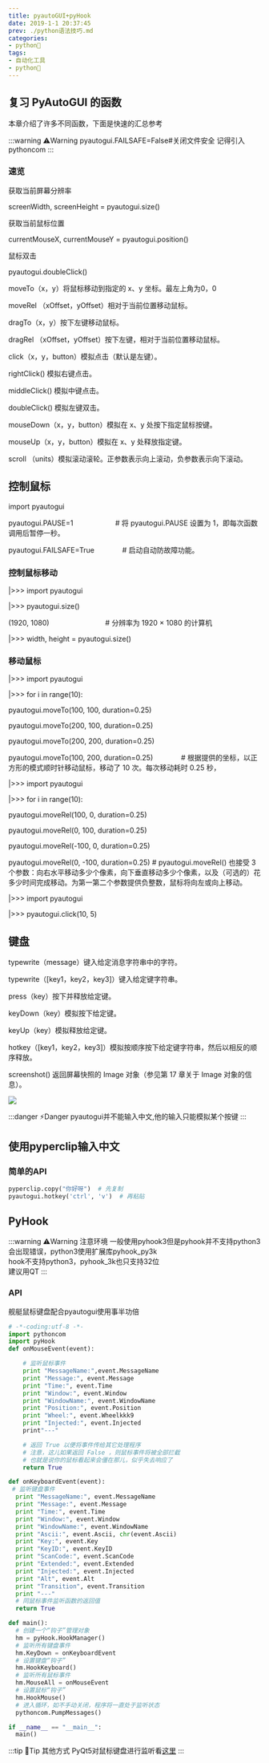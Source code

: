 ```yaml
---
title: pyautoGUI+pyHook
date: 2019-1-1 20:37:45
prev: ./python语法技巧.md
categories:
- python🐍
tags:
- 自动化工具
- python🐍
---
```


## 复习 PyAutoGUI 的函数

本章介绍了许多不同函数，下面是快速的汇总参考    

:::warning ⚠️Warning
pyautogui.FAILSAFE=False#关闭文件安全
记得引入pythoncom
:::

### 速览
获取当前屏幕分辨率    

screenWidth, screenHeight = pyautogui.size()    

获取当前鼠标位置    

currentMouseX, currentMouseY = pyautogui.position()    

鼠标双击    

pyautogui.doubleClick()    

moveTo（x，y）将鼠标移动到指定的 x、y 坐标。最左上角为0，0    

moveRel （xOffset，yOffset）相对于当前位置移动鼠标。    

dragTo（x，y）按下左键移动鼠标。    

dragRel （xOffset，yOffset）按下左键，相对于当前位置移动鼠标。    

click（x，y，button）模拟点击（默认是左键）。    

rightClick() 模拟右键点击。    

middleClick() 模拟中键点击。    

doubleClick() 模拟左键双击。    

mouseDown（x，y，button）模拟在 x、y 处按下指定鼠标按键。    

mouseUp（x，y，button）模拟在 x、y 处释放指定键。    

scroll （units）模拟滚动滚轮。正参数表示向上滚动，负参数表示向下滚动。    

## 控制鼠标

import pyautogui  

pyautogui.PAUSE=1　　　　　　# 将 pyautogui.PAUSE 设置为 1，即每次函数调用后暂停一秒。    

pyautogui.FAILSAFE=True　　　　# 启动自动防故障功能。    

### 控制鼠标移动

|>>> import pyautogui    

|>>> pyautogui.size()    

(1920, 1080)　　　　　　　　# 分辨率为 1920 × 1080 的计算机    

|>>> width, height = pyautogui.size()    

### 移动鼠标
|>>> import pyautogui    

|>>> for i in range(10):    

pyautogui.moveTo(100, 100, duration=0.25)    

pyautogui.moveTo(200, 100, duration=0.25)    

pyautogui.moveTo(200, 200, duration=0.25)    

pyautogui.moveTo(100, 200, duration=0.25)　　　　# 根据提供的坐标，以正方形的模式顺时针移动鼠标，移动了 10 次。每次移动耗时 0.25 秒，    

|>>> import pyautogui    

|>>> for i in range(10):    

pyautogui.moveRel(100, 0, duration=0.25)    

pyautogui.moveRel(0, 100, duration=0.25)    

pyautogui.moveRel(-100, 0, duration=0.25)    

pyautogui.moveRel(0, -100, duration=0.25)     # pyautogui.moveRel() 也接受 3 个参数：向右水平移动多少个像素，向下垂直移动多少个像素，以及（可选的）花多少时间完成移动。为第一第二个参数提供负整数，鼠标将向左或向上移动。    

|>>> import pyautogui    

|>>> pyautogui.click(10, 5)    
## 键盘
typewrite（message）键入给定消息字符串中的字符。    

typewrite（[key1，key2，key3]）键入给定键字符串。    

press（key）按下并释放给定键。    

keyDown（key）模拟按下给定键。    

keyUp（key）模拟释放给定键。    

hotkey（[key1，key2，key3]）模拟按顺序按下给定键字符串，然后以相反的顺序释放。    

screenshot() 返回屏幕快照的 Image 对象（参见第 17 章关于 Image 对象的信息）。    

![](./static/pyautogui_images_1.png)

:::danger ⚡️Danger
pyautogui并不能输入中文,他的输入只能模拟某个按键
:::

## 使用pyperclip输入中文
### 简单的API
```python
pyperclip.copy("你好呀")  # 先复制
pyautogui.hotkey('ctrl', 'v')  # 再粘贴
```
## PyHook
:::warning ⚠️Warning
️注意环境
一般使用pyhook3但是pyhook并不支持python3    
会出现错误，python3使用扩展库pyhook_py3k    
hook不支持python3，pyhook_3k也只支持32位    
建议用QT
:::

### API
舰艇鼠标键盘配合pyautogui使用事半功倍
```python
# -*-coding:utf-8 -*-
import pythoncom
import pyHook
def onMouseEvent(event):

    # 监听鼠标事件
    print "MessageName:",event.MessageName
    print "Message:", event.Message
    print "Time:", event.Time
    print "Window:", event.Window
    print "WindowName:", event.WindowName
    print "Position:", event.Position
    print "Wheel:", event.Wheelkkk9
    print "Injected:", event.Injected
    print"---"

    # 返回 True 以便将事件传给其它处理程序
    # 注意，这儿如果返回 False ，则鼠标事件将被全部拦截
    # 也就是说你的鼠标看起来会僵在那儿，似乎失去响应了
    return True

def onKeyboardEvent(event):
 # 监听键盘事件
  print "MessageName:", event.MessageName
  print "Message:", event.Message
  print "Time:", event.Time
  print "Window:", event.Window
  print "WindowName:", event.WindowName
  print "Ascii:", event.Ascii, chr(event.Ascii)
  print "Key:", event.Key
  print "KeyID:", event.KeyID
  print "ScanCode:", event.ScanCode
  print "Extended:", event.Extended
  print "Injected:", event.Injected
  print "Alt", event.Alt
  print "Transition", event.Transition
  print "---"
  # 同鼠标事件监听函数的返回值
  return True

def main():
  # 创建一个“钩子”管理对象
  hm = pyHook.HookManager()
  # 监听所有键盘事件
  hm.KeyDown = onKeyboardEvent
  # 设置键盘“钩子”
  hm.HookKeyboard()
  # 监听所有鼠标事件
  hm.MouseAll = onMouseEvent
  # 设置鼠标“钩子”
  hm.HookMouse()
  # 进入循环，如不手动关闭，程序将一直处于监听状态
  pythoncom.PumpMessages()

if __name__ == "__main__":
  main()
```
:::tip 📌Tip
️其他方式
PyQt5对鼠标键盘进行监听看<a href=''>这里</a>
:::